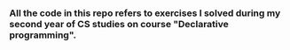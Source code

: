 ### All the code in this repo refers to exercises I solved during my second year of CS studies on course "Declarative programming".
